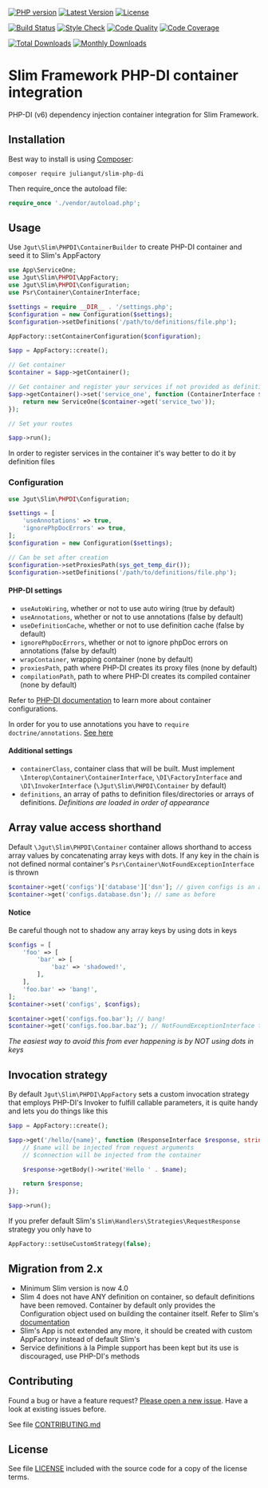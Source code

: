 [![PHP version](https://img.shields.io/badge/PHP-%3E%3D7.0-8892BF.svg?style=flat-square)](http://php.net)
[![Latest Version](https://img.shields.io/packagist/vpre/juliangut/slim-php-di.svg?style=flat-square)](https://packagist.org/packages/juliangut/slim-php-di)
[![License](https://img.shields.io/github/license/juliangut/slim-php-di.svg?style=flat-square)](https://github.com/juliangut/slim-php-di/blob/master/LICENSE)

[![Build Status](https://img.shields.io/travis/juliangut/slim-php-di.svg?style=flat-square)](https://travis-ci.org/juliangut/slim-php-di)
[![Style Check](https://styleci.io/repos/40728455/shield)](https://styleci.io/repos/40728455)
[![Code Quality](https://img.shields.io/scrutinizer/g/juliangut/slim-php-di.svg?style=flat-square)](https://scrutinizer-ci.com/g/juliangut/slim-php-di)
[![Code Coverage](https://img.shields.io/coveralls/juliangut/slim-php-di.svg?style=flat-square)](https://coveralls.io/github/juliangut/slim-php-di)

[![Total Downloads](https://img.shields.io/packagist/dt/juliangut/slim-php-di.svg?style=flat-square)](https://packagist.org/packages/juliangut/slim-php-di/stats)
[![Monthly Downloads](https://img.shields.io/packagist/dm/juliangut/slim-php-di.svg?style=flat-square)](https://packagist.org/packages/juliangut/slim-php-di/stats)

# Slim Framework PHP-DI container integration

PHP-DI (v6) dependency injection container integration for Slim Framework.

## Installation

Best way to install is using [Composer](https://getcomposer.org/):

```
composer require juliangut/slim-php-di
```

Then require_once the autoload file:

```php
require_once './vendor/autoload.php';
```

## Usage

Use `Jgut\Slim\PHPDI\ContainerBuilder` to create PHP-DI container and seed it to Slim's AppFactory

```php
use App\ServiceOne;
use Jgut\Slim\PHPDI\AppFactory;
use Jgut\Slim\PHPDI\Configuration;
use Psr\Container\ContainerInterface;

$settings = require __DIR__ . '/settings.php';
$configuration = new Configuration($settings);
$configuration->setDefinitions('/path/to/definitions/file.php');

AppFactory::setContainerConfiguration($configuration);

$app = AppFactory::create();

// Get container
$container = $app->getContainer();

// Get container and register your services if not provided as definitions
$app->getContainer()->set('service_one', function (ContainerInterface $container) {
    return new ServiceOne($container->get('service_two'));
});

// Set your routes

$app->run();
```

In order to register services in the container it's way better to do it by definition files

### Configuration

```php
use Jgut\Slim\PHPDI\Configuration;

$settings = [
    'useAnnotations' => true,
    'ignorePhpDocErrors' => true,
];
$configuration = new Configuration($settings);

// Can be set after creation
$configuration->setProxiesPath(sys_get_temp_dir());
$configuration->setDefinitions('/path/to/definitions/file.php');
```

#### PHP-DI settings

* `useAutoWiring`, whether or not to use auto wiring (true by default)
* `useAnnotations`, whether or not to use annotations (false by default)
* `useDefinitionCache`, whether or not to use definition cache (false by default)
* `ignorePhpDocErrors`, whether or not to ignore phpDoc errors on annotations (false by default)
* `wrapContainer`, wrapping container (none by default)
* `proxiesPath`, path where PHP-DI creates its proxy files (none by default)
* `compilationPath`, path to where PHP-DI creates its compiled container (none by default)

Refer to [PHP-DI documentation](http://php-di.org/doc/) to learn more about container configurations.

In order for you to use annotations you have to `require doctrine/annotations`. [See here](http://php-di.org/doc/annotations.html)

#### Additional settings

* `containerClass`, container class that will be built. Must implement `\Interop\Container\ContainerInterface`, `\DI\FactoryInterface` and `\DI\InvokerInterface` (`\Jgut\Slim\PHPDI\Container` by default)
* `definitions`, an array of paths to definition files/directories or arrays of definitions. _Definitions are loaded in order of appearance_

## Array value access shorthand

Default `\Jgut\Slim\PHPDI\Container` container allows shorthand to access array values by concatenating array keys with dots. If any key in the chain is not defined normal container's `Psr\Container\NotFoundExceptionInterface` is thrown

```php
$container->get('configs')['database']['dsn']; // given configs is an array
$container->get('configs.database.dsn'); // same as before
```

#### Notice

Be careful though not to shadow any array keys by using dots in keys

```php
$configs = [
    'foo' => [
        'bar' => [
            'baz' => 'shadowed!',
        ],
    ],
    'foo.bar' => 'bang!',
];
$container->set('configs', $configs);

$container->get('configs.foo.bar'); // bang!
$container->get('configs.foo.bar.baz'); // NotFoundExceptionInterface thrown
```

_The easiest way to avoid this from ever happening is by NOT using dots in keys_

## Invocation strategy

By default `Jgut\Slim\PHPDI\AppFactory` sets a custom invocation strategy that employs PHP-DI's Invoker to fulfill callable parameters, it is quite handy and lets you do things like this

```php
$app = AppFactory::create();

$app->get('/hello/{name}', function (ResponseInterface $response, string $name, CustomDbConnection $connection): ResponseInterface {
    // $name will be injected from request arguments
    // $connection will be injected from the container

    $response->getBody()->write('Hello ' . $name);

    return $response;
});

$app->run();
```

If you prefer default Slim's `Slim\Handlers\Strategies\RequestResponse` strategy you only have to

```php
AppFactory::setUseCustomStrategy(false);
```

## Migration from 2.x

* Minimum Slim version is now 4.0
* Slim 4 does not have ANY definition on container, so default definitions have been removed. Container by default only provides the Configuration object used on building the container itself. Refer to Slim's [documentation](http://www.slimframework.com/docs/v4/)
* Slim's App is not extended any more, it should be created with custom AppFactory instead of default Slim's
* Service definitions à la Pimple support has been kept but its use is discouraged, use PHP-DI's methods

## Contributing

Found a bug or have a feature request? [Please open a new issue](https://github.com/juliangut/slim-php-di/issues). Have a look at existing issues before.

See file [CONTRIBUTING.md](https://github.com/juliangut/slim-php-di/blob/master/CONTRIBUTING.md)

## License

See file [LICENSE](https://github.com/juliangut/slim-php-di/blob/master/LICENSE) included with the source code for a copy of the license terms.
